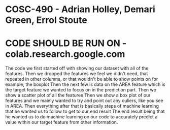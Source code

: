 # COSC-490 - Adrian Holley, Demari Green, Errol Stoute

# CODE SHOULD BE RUN ON - colab.research.google.com

The code we first started off with showing our dataset with all of the features. 
Then we dropped the features we feel we didn't need, that repeated in other columns, or that wouldn't be able to show points on for example, the boxplot
Then the next few is data on the AREA feature which is the target feature we wanted to focus on in the prediction part. 
Then we show a scatter plot of all the features 
Then we show a box plot of our features and we mainly wanted to try and point out any ouliers, like you see in AREA.
Then everything after that is basically steps of machine learning that he wanted us to follow to get to our end result
The end result being that he wanted us to do machine learning on our code to accurately predict a value within our target feature from other information.
